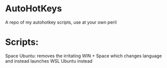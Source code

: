 # AutoHotKeys
A repo of my autohotkey scripts, use at your own peril

<h1>Scripts:</h1>
Space Ubuntu: removes the irritating WIN + Space which changes language and instead launches WSL Ubuntu instead
